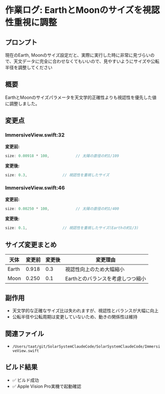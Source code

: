 # 作業ログ: EarthとMoonのサイズを視認性重視に調整

## プロンプト
現在のEarth, Moonのサイズ設定だと、実際に実行した時に非常に見づらいので、天文データに完全に合わせなくてもいいので、見やすいようにサイズや公転半径を調整してください

## 概要
EarthとMoonのサイズパラメータを天文学的正確性よりも視認性を優先した値に調整しました。

## 変更点

### ImmersiveView.swift:32
**変更前:**
```swift
size: 0.00918 * 100,            // 太陽の直径の約1/109
```

**変更後:**
```swift
size: 0.3,                // 視認性を重視したサイズ
```

### ImmersiveView.swift:46
**変更前:**
```swift
size: 0.00250 * 100,            // 太陽の直径の約1/400
```

**変更後:**
```swift
size: 0.1,                // 視認性を重視したサイズ(Earthの約1/3)
```

## サイズ変更まとめ

| 天体 | 変更前 | 変更後 | 変更理由 |
|------|--------|--------|----------|
| Earth | 0.918 | 0.3 | 視認性向上のため大幅縮小 |
| Moon | 0.250 | 0.1 | Earthとのバランスを考慮しつつ縮小 |

## 副作用
- 天文学的な正確なサイズ比は失われますが、視認性とバランスが大幅に向上
- 公転半径や公転周期は変更していないため、動きの関係性は維持

## 関連ファイル
- `/Users/taat/git/SolarSystemClaudeCode/SolarSystemClaudeCode/ImmersiveView.swift`

## ビルド結果
- ✅ ビルド成功
- ✅ Apple Vision Pro実機で起動確認
